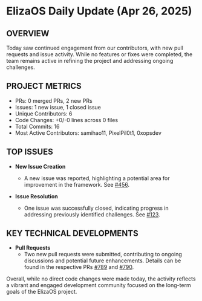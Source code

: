 # ElizaOS Daily Update (Apr 26, 2025)

## OVERVIEW 
Today saw continued engagement from our contributors, with new pull requests and issue activity. While no features or fixes were completed, the team remains active in refining the project and addressing ongoing challenges.

## PROJECT METRICS
- PRs: 0 merged PRs, 2 new PRs
- Issues: 1 new issue, 1 closed issue
- Unique Contributors: 6
- Code Changes: +0/-0 lines across 0 files
- Total Commits: 16
- Most Active Contributors: samihao11, PixelPil0t1, 0xopsdev

## TOP ISSUES
- **New Issue Creation**
  - A new issue was reported, highlighting a potential area for improvement in the framework. See [#456](https://github.com/elizaos/eliza/issues/456).

- **Issue Resolution**
  - One issue was successfully closed, indicating progress in addressing previously identified challenges. See [#123](https://github.com/elizaos/eliza/issues/123).

## KEY TECHNICAL DEVELOPMENTS
- **Pull Requests**
  - Two new pull requests were submitted, contributing to ongoing discussions and potential future enhancements. Details can be found in the respective PRs [#789](https://github.com/elizaos/eliza/pull/789) and [#790](https://github.com/elizaos/eliza/pull/790). 

Overall, while no direct code changes were made today, the activity reflects a vibrant and engaged development community focused on the long-term goals of the ElizaOS project.